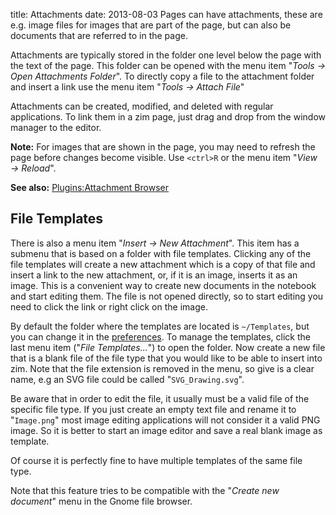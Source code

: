 title: Attachments
date: 2013-08-03
Pages can have attachments, these are e.g. image files for images that are part of the page, but can also be documents that are referred to in the page.

Attachments are typically stored in the folder one level below the page with the text of the page. This folder can be opened with the menu item "*Tools → Open Attachments Folder*". To directly copy a file to the attachment folder and insert a link use the menu item "*Tools → Attach File*"

Attachments can be created, modified, and deleted with regular applications. To link them in a zim page, just drag and drop from the window manager to the editor.

**Note:** For images that are shown in the page, you may need to refresh the page before changes become visible. Use ``<ctrl>R`` or the menu item "*View → Reload*".

**See also:** [Plugins:Attachment Browser](../Plugins/Attachment_Browser.markdown)

File Templates
--------------
There is also a menu item "*Insert → New Attachment*". This item has a submenu that is based on a folder with file templates. Clicking any of the file templates will create a new attachment which is a copy of that file and insert a link to the new attachment, or, if it is an image, inserts it as an image. This is a convenient way to create new documents in the notebook and start editing them. The file is not opened directly, so to start editing you need to click the link or right click on the image.

By default the folder where the templates are located is ``~/Templates``, but you can change it in the [preferences](./Preferences.markdown). To manage the templates, click the last menu item ("*File Templates...*") to open the folder. Now create a new file that is a blank file of the file type that you would like to be able to insert into zim. Note that the file extension is removed in the menu, so give is a clear name, e.g an SVG file could be called "``SVG_Drawing.svg``".

Be aware that in order to edit the file, it usually must be a valid file of the specific file type. If you just create an empty text file and rename it to "``Image.png``" most image editing applications will not consider it a valid PNG image. So it is better to start an image editor and save a real blank image as template.

Of course it is perfectly fine to have multiple templates of the same file type.

Note that this feature tries to be compatible with the "*Create new document*" menu in the Gnome file browser.

